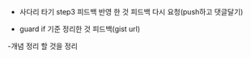 - 사다리 타기 step3 피드백 반영 한 것 피드백 다시 요청(push하고 댓글달기)

- guard if 기준 정리한 것 피드백(gist url)

-개념 정리 할 것을 정리
